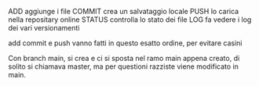 ADD aggiunge i file 
COMMIT crea un salvataggio locale 
PUSH lo carica nella repositary online
STATUS controlla lo stato dei file 
LOG fa vedere i log dei vari versionamenti 

add commit e push vanno fatti in questo esatto ordine, per evitare casini 

Con branch main, si crea e ci si sposta nel ramo main appena creato, di solito si chiamava master, ma per questioni razziste viene modificato in main.
 
